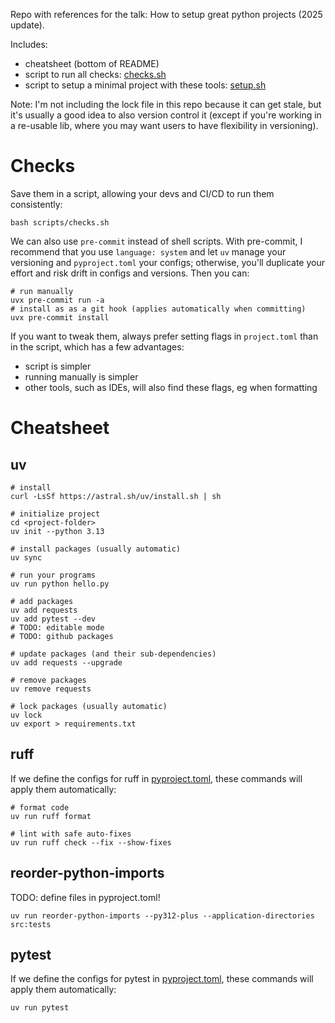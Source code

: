 Repo with references for the talk: How to setup great python projects (2025 update).

Includes:
- cheatsheet (bottom of README)
- script to run all checks: [checks.sh](./scripts/checks.sh)
- script to setup a minimal project with these tools: [setup.sh](./scripts/setup.sh)

Note: I'm not including the lock file in this repo because it can get stale, but it's usually a good idea to also version control it (except if you're working in a re-usable lib, where you may want users to have flexibility in versioning).

# Checks

Save them in a script, allowing your devs and CI/CD to run them consistently:

```shell
bash scripts/checks.sh
```

We can also use `pre-commit` instead of shell scripts. With pre-commit, I recommend that you use `language: system` and let `uv` manage your versioning and `pyproject.toml` your configs; otherwise, you'll duplicate your effort and risk drift in configs and versions. Then you can:

```shell
# run manually
uvx pre-commit run -a
# install as as a git hook (applies automatically when committing)
uvx pre-commit install
```

If you want to tweak them, always prefer setting flags in `project.toml` than in the script, which has a few advantages:
- script is simpler
- running manually is simpler
- other tools, such as IDEs, will also find these flags, eg when formatting

# Cheatsheet

## uv

```shell
# install
curl -LsSf https://astral.sh/uv/install.sh | sh

# initialize project
cd <project-folder>
uv init --python 3.13

# install packages (usually automatic)
uv sync

# run your programs
uv run python hello.py

# add packages
uv add requests
uv add pytest --dev
# TODO: editable mode
# TODO: github packages

# update packages (and their sub-dependencies)
uv add requests --upgrade

# remove packages
uv remove requests

# lock packages (usually automatic)
uv lock
uv export > requirements.txt
```

## ruff

If we define the configs for ruff in [pyproject.toml](./pyproject.toml), these commands will apply them automatically:

```shell
# format code
uv run ruff format

# lint with safe auto-fixes
uv run ruff check --fix --show-fixes
```

## reorder-python-imports

TODO: define files in pyproject.toml!

```shell
uv run reorder-python-imports --py312-plus --application-directories src:tests
```

## pytest

If we define the configs for pytest in [pyproject.toml](./pyproject.toml), these commands will apply them automatically:

```shell
uv run pytest
```
